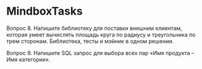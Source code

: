 # MindboxTasks

Вопрос 8. Напишите библиотеку для поставки внешним клиентам, которая умеет вычислять площадь круга по радиусу и треугольника по трем сторонам. 
Библиотека, тесты и мэйник в одном решении.

Вопрос 9. Напишите SQL запрос для выбора всех пар «Имя продукта – Имя категории».
